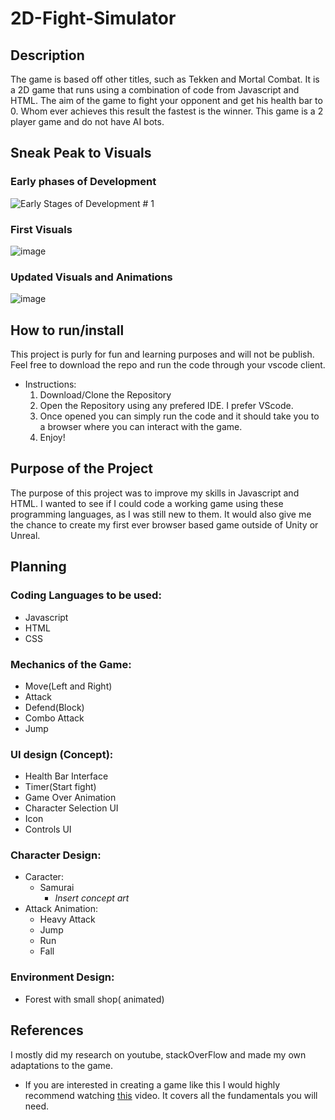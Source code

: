 # 2D-Fight-Simulator
## Description
The game is based off other titles, such as Tekken and Mortal Combat. It is a 2D game that runs using a combination of code from Javascript and HTML. The aim of the game to fight your opponent and get his health bar to 0. Whom ever achieves this result the fastest is the winner. 
This game is a 2 player game and do not have AI bots.

## Sneak Peak to Visuals
### Early phases of Development
![Early Stages of Development # 1](https://user-images.githubusercontent.com/65610257/195808948-587c5f12-702b-45e7-8bc1-4debdd37bc2b.png)
### First Visuals
![image](https://user-images.githubusercontent.com/65610257/195394169-fffa0d53-834b-4bef-816d-cea2a8f1a475.png)
### Updated Visuals and Animations
![image](https://user-images.githubusercontent.com/65610257/195808880-038db662-9f22-4fb4-8b34-fddb39656565.png)


## How to run/install
This project is purly for fun and learning purposes and will not be publish. Feel free to download the repo and run the code through your vscode client. 
- Instructions:
  1. Download/Clone the Repository
  2. Open the Repository using any prefered IDE. I prefer VScode.
  3. Once opened you can simply run the code and it should take you to a browser where you can interact with the game.
  4. Enjoy!
## Purpose of the Project
The purpose of this project was to improve my skills in Javascript and HTML. I wanted to see if I could code a working game using these programming languages, as I was still new to them. It would also give me the chance to create my first ever browser based game outside of Unity or Unreal. 
## Planning

### Coding Languages to be used:
 - Javascript
 - HTML
 - CSS
 
### Mechanics of the Game:

 - Move(Left and Right)
 - Attack
 - Defend(Block)
 - Combo Attack
 - Jump
 
### UI design (Concept):

 - Health Bar Interface
 - Timer(Start fight)
 - Game Over Animation
 - Character Selection UI
 - Icon
 - Controls UI
 
### Character Design:

 - Caracter: 
   - Samurai
     - *Insert concept art*
 - Attack Animation:
   - Heavy Attack
   - Jump
   - Run
   - Fall
### Environment Design:
- Forest with small shop( animated)

## References
I mostly did my research on youtube, stackOverFlow and made my own adaptations to the game.
-  If you are interested in creating a game like this I would highly recommend watching <a href="https://youtu.be/vyqbNFMDRGQ">this</a> video. It covers all the fundamentals you will need.
